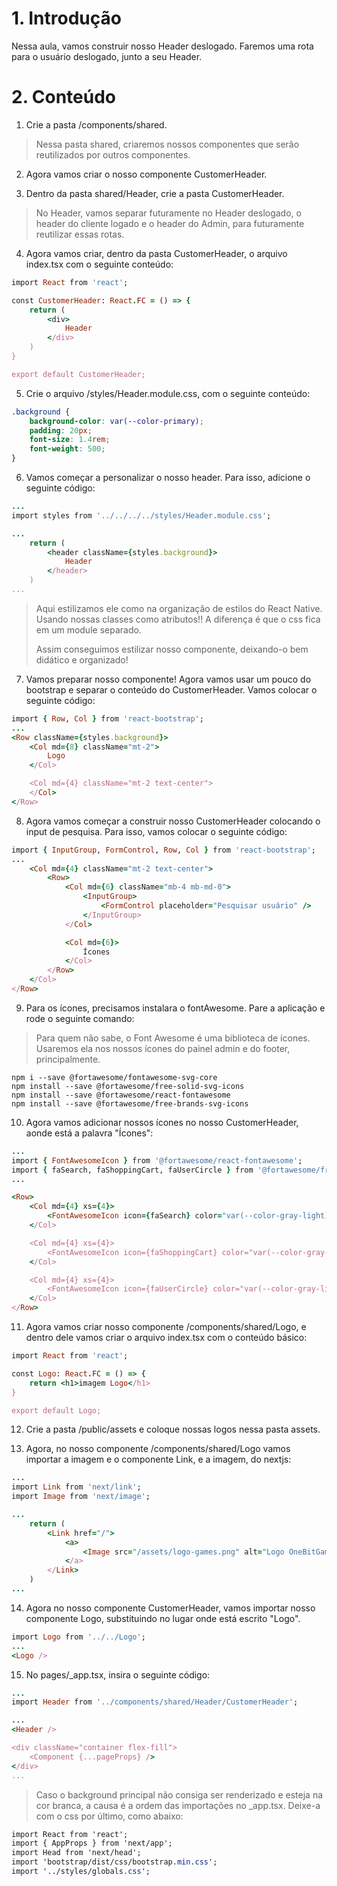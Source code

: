 # 1. Introdução

Nessa aula, vamos construir nosso Header deslogado. Faremos uma rota para o usuário deslogado, junto a seu Header.

# 2. Conteúdo
1. Crie a pasta /components/shared. 

>Nessa pasta shared, criaremos nossos componentes que serão reutilizados por outros componentes.

2. Agora vamos criar o nosso componente CustomerHeader.

3. Dentro da pasta shared/Header, crie a pasta CustomerHeader.

>No Header, vamos separar futuramente no Header deslogado, o header do cliente logado e o header do Admin, para futuramente reutilizar essas rotas.

4. Agora vamos criar, dentro da pasta CustomerHeader, o arquivo index.tsx com o seguinte conteúdo:

```ruby
import React from 'react';

const CustomerHeader: React.FC = () => {
    return (
        <div>
            Header
        </div>
    )
}

export default CustomerHeader;
```

5. Crie o arquivo /styles/Header.module.css, com o seguinte conteúdo:

```css
.background {
    background-color: var(--color-primary);
    padding: 20px;
    font-size: 1.4rem;
    font-weight: 500;
}
```

6. Vamos começar a personalizar o nosso header. Para isso, adicione o seguinte código:

```ruby
...
import styles from '../../../../styles/Header.module.css';

...
    return (
        <header className={styles.background}>
            Header
        </header>
    )
...
```

> Aqui estilizamos ele como na organização de estilos do React Native. Usando nossas classes como atributos!! A diferença é que o css fica em um module separado.
>
> Assim conseguimos estilizar nosso componente, deixando-o bem didático e organizado!

7. Vamos preparar nosso componente! Agora vamos usar um pouco do bootstrap e separar o conteúdo do CustomerHeader. Vamos colocar o seguinte código:

```ruby
import { Row, Col } from 'react-bootstrap';
...
<Row className={styles.background}>
    <Col md={8} className="mt-2">
        Logo
    </Col>

    <Col md={4} className="mt-2 text-center">
    </Col>
</Row>
```

8. Agora vamos começar a construir nosso CustomerHeader colocando o input de pesquisa. Para isso, vamos colocar o seguinte código:

```ruby
import { InputGroup, FormControl, Row, Col } from 'react-bootstrap';
...
    <Col md={4} className="mt-2 text-center">
        <Row>
            <Col md={6} className="mb-4 mb-md-0">
                <InputGroup>
                    <FormControl placeholder="Pesquisar usuário" />
                </InputGroup>
            </Col>

            <Col md={6}>
                Ícones
            </Col>
        </Row>
    </Col>
</Row>
```

9. Para os ícones, precisamos instalara o fontAwesome. Pare a aplicação e rode o seguinte comando:

> Para quem não sabe, o Font Awesome é uma biblioteca de ícones. Usaremos ela nos nossos ícones do painel admin e do footer, principalmente.

```
npm i --save @fortawesome/fontawesome-svg-core
npm install --save @fortawesome/free-solid-svg-icons
npm install --save @fortawesome/react-fontawesome
npm install --save @fortawesome/free-brands-svg-icons
```

10. Agora vamos adicionar nossos ícones no nosso CustomerHeader, aonde está a palavra "Ícones":

```ruby
...
import { FontAwesomeIcon } from '@fortawesome/react-fontawesome';
import { faSearch, faShoppingCart, faUserCircle } from '@fortawesome/free-solid-svg-icons';
...

<Row>
    <Col md={4} xs={4}>
        <FontAwesomeIcon icon={faSearch} color="var(--color-gray-light)" />
    </Col>

    <Col md={4} xs={4}>
        <FontAwesomeIcon icon={faShoppingCart} color="var(--color-gray-light)" />
    </Col>

    <Col md={4} xs={4}>
        <FontAwesomeIcon icon={faUserCircle} color="var(--color-gray-light)" />
    </Col>
</Row>
```

11. Agora vamos criar nosso componente /components/shared/Logo, e dentro dele vamos criar o arquivo index.tsx com o conteúdo básico:

```ruby
import React from 'react';

const Logo: React.FC = () => {
    return <h1>imagem Logo</h1>
}

export default Logo;
```

12. Crie a pasta /public/assets e coloque nossas logos nessa pasta assets.

13. Agora, no nosso componente /components/shared/Logo vamos importar a imagem e o componente Link, e a imagem, do nextjs:

```ruby
...
import Link from 'next/link';
import Image from 'next/image';

...
    return (
        <Link href="/">
            <a>
                <Image src="/assets/logo-games.png" alt="Logo OneBitGames" width={220} height={40} />
            </a>
        </Link>
    )
...
```

14. Agora no nosso componente CustomerHeader, vamos importar nosso componente Logo, substituindo no lugar onde está escrito "Logo".

```ruby
import Logo from '../../Logo';
...
<Logo />
```

15. No pages/_app.tsx, insira o seguinte código:

```ruby
...
import Header from '../components/shared/Header/CustomerHeader';

...
<Header />

<div className="container flex-fill">
    <Component {...pageProps} />
</div>
...
```

> Caso o background principal não consiga ser renderizado e esteja na cor branca, a causa é a ordem das importações no _app.tsx. Deixe-a com o css por último, como abaixo:

```css
import React from 'react';
import { AppProps } from 'next/app';
import Head from 'next/head';
import 'bootstrap/dist/css/bootstrap.min.css';
import '../styles/globals.css';
```